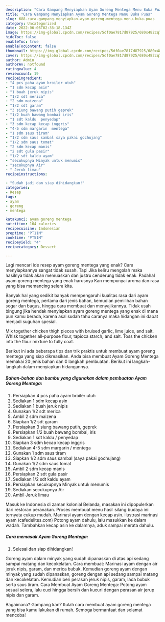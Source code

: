 ```yaml
---
description: "Cara Gampang Menyiapkan Ayam Goreng Mentega Menu Buka Puas"
title: "Cara Gampang Menyiapkan Ayam Goreng Mentega Menu Buka Puas"
slug: 688-cara-gampang-menyiapkan-ayam-goreng-mentega-menu-buka-puas
category: Uncategorized
date: 2022-06-05T02:38:18.134Z
image: https://img-global.cpcdn.com/recipes/5df0ae7817d87925/680x482cq70/ayam-goreng-mentega-foto-resep-utama.jpg
hideToc: false
enableToc: true
enableTocContent: false
thumbnail: https://img-global.cpcdn.com/recipes/5df0ae7817d87925/680x482cq70/ayam-goreng-mentega-foto-resep-utama.jpg
cover: https://img-global.cpcdn.com/recipes/5df0ae7817d87925/680x482cq70/ayam-goreng-mentega-foto-resep-utama.jpg
author: Admin
authorAv: notfound
ratingvalue: 4
reviewcount: 19
recipeingredient:
- "4 pcs paha ayam broiler utuh"
- "1 sdm kecap asin"
- "1 buah jeruk nipis"
- "1/2 sdt merica"
- "2 sdm maizena"
- "1/2 sdt garam"
- "3 siung bawang putih geprek"
- "1/2 buah bawang bombai iris"
- "1 sdt kaldu  penyedap"
- "3 sdm kecap kecap inggris"
- "4-5 sdm margarin  mentega"
- "1 sdm saus tiram"
- "1/2 sdm saus sambal saya pakai gochujang"
- "1/2 sdm saus tomat"
- "2 sdm kecap manis"
- "2 sdt gula pasir"
- "1/2 sdt kaldu ayam"
- "secukupnya Minyak untuk menumis"
- "secukupnya Air"
- " Jeruk limau"
recipeinstructions:

- "Sudah jadi dan siap dihidangkan!"
categories:
- Resep
tags:
- ayam
- goreng
- mentega

katakunci: ayam goreng mentega 
nutrition: 164 calories
recipecuisine: Indonesian
preptime: "PT11M"
cooktime: "PT51M"
recipeyield: "4"
recipecategory: Dessert

---
```



Lagi mencari ide resep ayam goreng mentega yang enak? Cara menyiapkannya sangat tidak susah. Tapi Jika keliru mengolah maka hasilnya tidak akan memuaskan dan justru cenderung tidak enak. Padahal ayam goreng mentega yang enak harusnya Kan mempunyai aroma dan rasa yang bisa memancing selera kita.


Banyak hal yang sedikit banyak mempengaruhi kualitas rasa dari ayam goreng mentega, pertama dari jenis bahan, kemudian pemilihan bahan segar dan bagus, hingga cara membuat dan menyajikannya. Tidak usah bingung jika hendak menyiapkan ayam goreng mentega yang enak di mana pun kamu berada, karena asal sudah tahu caranya maka hidangan ini dapat menjadi suguhan spesial.

Mix together chicken thigh pieces with bruised garlic, lime juice, and salt. Whisk together all-purpose flour, tapioca starch, and salt. Toss the chicken into the flour mixture to fully coat.


Berikut ini ada beberapa tips dan trik praktis untuk membuat ayam goreng mentega yang siap dikreasikan. Anda bisa membuat Ayam Goreng Mentega memakai 20 jenis bahan dan 0 langkah pembuatan. Berikut ini langkah-langkah dalam menyiapkan hidangannya.

<!--inarticleads1-->

##### Bahan-bahan dan bumbu yang digunakan dalam pembuatan Ayam Goreng Mentega:

1. Persiapkan 4 pcs paha ayam broiler utuh
1. Sediakan 1 sdm kecap asin
1. Sediakan 1 buah jeruk nipis
1. Gunakan 1/2 sdt merica
1. Ambil 2 sdm maizena
1. Siapkan 1/2 sdt garam
1. Persiapkan 3 siung bawang putih, geprek
1. Persiapkan 1/2 buah bawang bombai, iris
1. Sediakan 1 sdt kaldu / penyedap
1. Siapkan 3 sdm kecap kecap inggris
1. Sediakan 4-5 sdm margarin / mentega
1. Gunakan 1 sdm saus tiram
1. Siapkan 1/2 sdm saus sambal (saya pakai gochujang)
1. Gunakan 1/2 sdm saus tomat
1. Ambil 2 sdm kecap manis
1. Persiapkan 2 sdt gula pasir
1. Sediakan 1/2 sdt kaldu ayam
1. Persiapkan secukupnya Minyak untuk menumis
1. Sediakan secukupnya Air
1. Ambil  Jeruk limau


Masuk ke Indonesia di zaman kolonial Belanda, masakan ini dipopulerkan dari restoran peranakan. Proses membuat menu hasil silang budaya ini ternyata cukup mudah. Marinasi ayam dengan kecap asin. ilustrasi marinasi ayam (cafedelites.com) Potong ayam dahulu, lalu masukkan ke dalam wadah. Tambahkan kecap asin ke dalamnya, aduk sampai merata dahulu. 

<!--inarticleads2-->

##### Cara memasak Ayam Goreng Mentega:


1. Selesai dan siap dihidangkan!

Goreng ayam dalam minyak yang sudah dipanaskan di atas api sedang sampai matang dan kecokelatan. Cara membuat: Marinasi ayam dengan air jeruk nipis, garam, dan merica bubuk. Kemudian goreng ayam dengan minyak yang sudah dipanaskan, goreng dengan api sedang sampai matang dan kecokelatan. Kemudian beri perasan jeruk nipis, garam, lada bubuk serta saus tiram. Cara Membuat Ayam Goreng Mentega: Potong ayam sesuai selera, lalu cuci hingga bersih dan kucuri dengan perasan air jerup nipis dan garam. 

Bagaimana? Gampang kan? Itulah cara membuat ayam goreng mentega yang bisa kamu lakukan di rumah. Semoga bermanfaat dan selamat mencoba!
